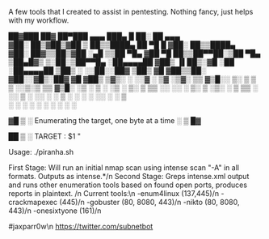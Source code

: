 
A few tools that I created to assist in pentesting. Nothing fancy, just helps with my workflow. 


  ██▓███   ██▓ ██▀███   ▄▄▄       ███▄    █  ██░ ██  ▄▄▄      
 ▓██░  ██▒▓██▒▓██ ▒ ██▒▒████▄     ██ ▀█   █ ▓██░ ██▒▒████▄    
 ▓██░ ██▓▒▒██▒▓██ ░▄█ ▒▒██  ▀█▄  ▓██  ▀█ ██▒▒██▀▀██░▒██  ▀█▄  
 ▒██▄█▓▒ ▒░██░▒██▀▀█▄  ░██▄▄▄▄██ ▓██▒  ▐▌██▒░▓█ ░██ ░██▄▄▄▄██ 
 ▒██▒ ░  ░░██░░██▓ ▒██▒ ▓█   ▓██▒▒██░   ▓██░░▓█▒░██▓ ▓█   ▓██▒
 ▒▓▒░ ░  ░░▓  ░ ▒▓ ░▒▓░ ▒▒   ▓▒█░░ ▒░   ▒ ▒  ▒ ░░▒░▒ ▒▒   ▓▒█░
 ░▒ ░      ▒ ░  ░▒ ░ ▒░  ▒   ▒▒ ░░ ░░   ░ ▒░ ▒ ░▒░ ░  ▒   ▒▒ ░
 ░░        ▒ ░  ░░   ░   ░   ▒      ░   ░ ░  ░  ░░ ░  ░   ▒   
           ░     ░           ░  ░         ░  ░  ░  ░      ░  ░
                                                         
▓█  ▒  ░   Enumerating the target, one byte at a time  ░  ▒ █▓

██  ▒  ░   TARGET : $1 "  

Usage: ./piranha.sh <target IP>

First Stage: Will run an initial nmap scan using intense scan "-A" in all formats. Outputs as intense.*/n
Second Stage: Greps intense.xml output and runs other enumeration tools based on found open ports, produces reports in plaintext. /n
Current tools:\n
  -enum4linux (137,445)/n
  -crackmapexec (445)/n
  -gobuster (80, 8080, 443)/n
  -nikto (80, 8080, 443)/n
  -onesixtyone (161)/n
  
#jaxparr0w\n
https://twitter.com/subnetbot
  
